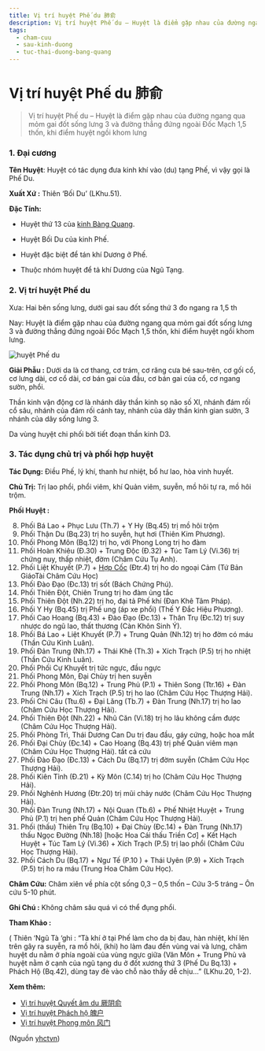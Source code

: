 ```yaml
---
title: Vị trí huyệt Phế du 肺俞
description: Vị trí huyệt Phế du – Huyệt là điểm gặp nhau của đường ngang qua mỏm gai đốt sống lưng 3 và đường thẳng đứng ngoài Đốc Mạch 1,5 thốn, khi điểm huyệt ngồi khom lưng
tags:
  - cham-cuu
  - sau-kinh-duong
  - tuc-thai-duong-bang-quang
---
```


# Vị trí huyệt Phế du 肺俞 

> Vị trí huyệt Phế du – Huyệt là điểm gặp nhau của đường ngang qua mỏm gai đốt sống lưng 3 và đường thẳng đứng ngoài Đốc Mạch 1,5 thốn, khi điểm huyệt ngồi khom lưng

### 1. Đại cương

**Tên Huyệt**: Huyệt có tác dụng đưa kinh khí vào (du) tạng Phế, vì vậy gọi là Phế Du.

**Xuất Xứ :** Thiên ‘Bối Du’ (LKhu.51).

**Đặc Tính:**

+ Huyệt thứ 13 của [kinh Bàng Quang](/yhctvn/kinh-tuc-thai-duong-bang-quang).

+ Huyệt Bối Du của kinh Phế.

+ Huyệt đặc biệt để tán khí Dương ở Phế.

+ Thuộc nhóm huyệt để tả khí Dương của Ngũ Tạng.

### 2. Vị trí huyệt Phế du

Xưa: Hai bên sống lưng, dưới gai sau đốt sống thứ 3 đo ngang ra 1,5 th

Nay: Huyệt là điểm gặp nhau của đường ngang qua mỏm gai đốt sống lưng 3 và đường thẳng đứng ngoài Đốc Mạch 1,5 thốn, khi điểm huyệt ngồi khom lưng.

![huyệt Phế du](/imgs/yhctvn/huyet-phe-du-300x168.jpg)

**Giải Phẫu :** Dưới da là cơ thang, cơ trám, cơ răng cưa bé sau-trên, cơ gối cổ, cơ lưng dài, cơ cổ dài, cơ bán gai của đầu, cơ bán gai của cổ, cơ ngang sườn, phổi.

Thần kinh vận động cơ là nhánh dây thần kinh sọ não số XI, nhánh đám rối cổ sâu, nhánh của đám rối cánh tay, nhánh của dây thần kinh gian sườn, 3 nhánh của dây sống lưng 3.

Da vùng huyệt chi phối bởi tiết đoạn thần kinh D3.

### 3. Tác dụng chủ trị và phối hợp huyệt

**Tác Dụng:** Điều Phế, lý khí, thanh hư nhiệt, bổ hư lao, hòa vinh huyết.

**Chủ Trị:** Trị lao phổi, phổi viêm, khí Quản viêm, suyễn, mồ hôi tự ra, mồ hôi trộm.

**Phối Huyệt :**

8. Phối Bá Lao + Phục Lưu (Th.7) + Y Hy (Bq.45) trị mồ hôi trộm
9. Phối Thận Du (Bq.23) trị ho suyễn, hụt hơi (Thiên Kim Phương).
10. Phối Phong Môn (Bq.12) trị ho, với Phong Long trị ho đàm
11. Phối Hoàn Khiêu (Đ.30) + Trung Độc (Đ.32) + Túc Tam Lý (Vi.36) trị chứng nuy, thấp nhiệt, đờm (Châm Cứu Tụ Anh).
12. Phối Liệt Khuyết (P.7) + [Hợp Cốc](/yhctvn/huyet-hop-coc-%e5%90%88-%e8%b0%b7) (Đtr.4) trị ho do ngoại Cảm (Tứ Bản GiáoTài Châm Cứu Học)
13. Phối Đào Đạo (Đc.13) trị sốt (Bách Chứng Phú).
14. Phối Thiên Đột, Chiên Trung trị ho đàm ủng tắc
15. Phối Thiên Đột (Nh.22) trị ho, đại tả Phế khí (Đan Khê Tâm Pháp).
16. Phối Y Hy (Bq.45) trị Phế ung (áp xe phổi) (Thế Y Đắc Hiệu Phương).
17. Phối Cao Hoang (Bq.43) + Đào Đạo (Đc.13) + Thân Trụ (Đc.12) trị suy nhược do ngũ lao, thất thương (Càn Khôn Sinh Ý).
18. Phối Bá Lao + Liệt Khuyết (P.7) + Trung Quản (Nh.12) trị ho đờm có máu (Thần Cứu Kinh Luân).
19. Phối Đản Trung (Nh.17) + Thái Khê (Th.3) + Xích Trạch (P.5) trị ho nhiệt (Thần Cứu Kinh Luân).
20. Phối Phối Cự Khuyết trị tức ngực, đầu ngực
21. Phối Phong Môn, Đại Chùy trị hen suyễn
22. Phối Phong Môn (Bq.12) + Trung Phủ (P.1) + Thiên Song (Ttr.16) + Đàn Trung (Nh.17) + Xích Trạch (P.5) trị ho lao (Châm Cứu Học Thượng Hải).
23. Phối Chi Câu (Ttu.6) + Đại Lăng (Tb.7) + Đàn Trung (Nh.17) trị ho lao (Châm Cứu Học Thượng Hải).
24. Phối Thiên Đột (Nh.22) + Nhũ Căn (Vi.18) trị ho lâu không cầm được (Châm Cứu Học Thượng Hải).
25. Phối Phòng Trì, Thái Dương Can Du trị đau đầu, gáy cứng, hoặc hoa mắt
26. Phối Đại Chùy (Đc.14) + Cao Hoang (Bq.43) trị phế Quản viêm mạn (Châm Cứu Học Thượng Hải). tất cả cứu
27. Phối Đào Đạo (Đc.13) + Cách Du (Bq.17) trị đờm suyễn (Châm Cứu Học Thượng Hải).
28. Phối Kiên Tỉnh (Đ.21) + Kỳ Môn (C.14) trị ho (Châm Cứu Học Thượng Hải).
29. Phối Nghênh Hương (Đtr.20) trị mũi chảy nước (Châm Cứu Học Thượng Hải).
30. Phối Đàn Trung (Nh.17) + Nội Quan (Tb.6) + Phế Nhiệt Huyệt + Trung Phủ (P.1) trị hen phế Quản (Châm Cứu Học Thượng Hải).
31. Phối (thấu) Thiên Trụ (Bq.10) + Đại Chùy (Đc.14) + Đàn Trung (Nh.17) thấu Ngọc Đường (Nh.18) [hoặc Hoa Cái thấu Triền Cơ] + Kết Hạch Huyệt + Túc Tam Lý (Vi.36) + Xích Trạch (P.5) trị lao phổi (Châm Cứu Học Thượng Hải).
32. Phối Cách Du (Bq.17) + Ngư Tế (P.10 ) + Thái Uyên (P.9) + Xích Trạch (P.5) trị ho ra máu (Trung Hoa Châm Cứu Học).

**Châm Cứu:** Châm xiên về phía cột sống 0,3 – 0,5 thốn – Cứu 3-5 tráng – Ôn cứu 5-10 phút.

**Ghi Chú :** Không châm sâu quá vì có thể đụng phổi.

**Tham Khảo :**

( Thiên ‘Ngũ Tà ‘ghi : “Tà khí ở tại Phế làm cho da bị đau, hàn nhiệt, khí lên trên gây ra suyễn, ra mồ hôi, (khi) ho làm đau đến vùng vai và lưng, châm huyệt du nằm ở phía ngoài của vùng ngực giữa (Vân Môn + Trung Phủ và huyệt nằm ở cạnh của ngũ tạng du ở đốt xương thứ 3 (Phế Du Bq.13) + Phách Hộ (Bq.42), dùng tay đè vào chỗ nào thấy dễ chịu…” (LKhu.20, 1-2).

**Xem thêm:**

* [Vị trí huyệt Quyết âm du 厥阴俞](/yhctvn/vi-tri-huyet-quyet-am-du-%e5%8e%a5%e9%98%b4%e4%bf%9e)
* [Vị trí huyệt Phách hộ 魄户](/yhctvn/vi-tri-huyet-phach-ho-%e9%ad%84%e6%88%b7)
* [Vị trí huyệt Phong môn 风门](/yhctvn/vi-tri-huyet-phong-mon-%e9%a3%8e%e9%97%a8)

(Nguồn <a href="https://yhctvn.com/vi-tri-huyet-phe-du-肺俞/" target="_blank">yhctvn</a>)
